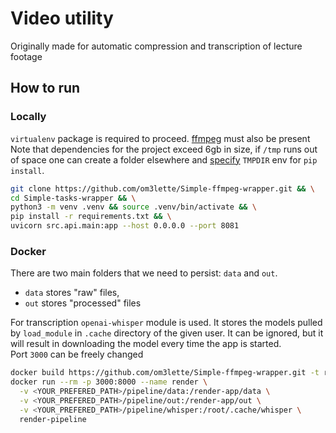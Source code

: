 # Video utility

Originally made for automatic compression and transcription of lecture footage

## How to run

### Locally

`virtualenv` package is required to proceed. [ffmpeg](https://www.ffmpeg.org/download.html) must also be present\
Note that dependencies for the project exceed 6gb in size, if `/tmp` runs out of space one can create a folder elsewhere and
[specify](https://stackoverflow.com/a/67123076/20957519) `TMPDIR` env for `pip install`.
```bash
git clone https://github.com/om3lette/Simple-ffmpeg-wrapper.git && \
cd Simple-tasks-wrapper && \
python3 -m venv .venv && source .venv/bin/activate && \
pip install -r requirements.txt && \
uvicorn src.api.main:app --host 0.0.0.0 --port 8081
```

### Docker

There are two main folders that we need to persist: `data` and `out`.
- `data` stores "raw" files,
- `out` stores "processed" files

For transcription `openai-whisper` module is used. It stores the models pulled by `load_module` in `.cache` directory
of the given user. It can be ignored, but it will result in downloading the model every time the app is started.\
Port `3000` can be freely changed
```bash
docker build https://github.com/om3lette/Simple-ffmpeg-wrapper.git -t render-pipeline && \
docker run --rm -p 3000:8000 --name render \
  -v <YOUR_PREFERED_PATH>/pipeline/data:/render-app/data \
  -v <YOUR_PREFERED_PATH>/pipeline/out:/render-app/out \
  -v <YOUR_PREFERED_PATH>/pipeline/whisper:/root/.cache/whisper \
  render-pipeline
```
